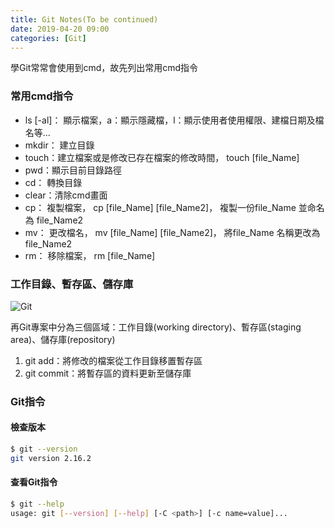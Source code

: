 ```yaml
---
title: Git Notes(To be continued)
date: 2019-04-20 09:00
categories: [Git]
---
```


學Git常常會使用到cmd，故先列出常用cmd指令

### 常用cmd指令

* ls [-al]： 顯示檔案，a：顯示隱藏檔，l：顯示使用者使用權限、建檔日期及檔名等...
* mkdir： 建立目錄
* touch：建立檔案或是修改已存在檔案的修改時間， touch [file_Name]
* pwd：顯示目前目錄路徑
* cd： 轉換目錄
* clear：清除cmd畫面
* cp： 複製檔案， cp [file_Name] [file_Name2]， 複製一份file_Name 並命名為 file_Name2
* mv： 更改檔名， mv [file_Name] [file_Name2]， 將file_Name 名稱更改為 file_Name2
* rm： 移除檔案， rm [file_Name]

### 工作目錄、暫存區、儲存庫
![Git](https://git-scm.com/images/about/index1@2x.png)

再Git專案中分為三個區域：工作目錄(working directory)、暫存區(staging area)、儲存庫(repository)
1. git add：將修改的檔案從工作目錄移置暫存區
2. git commit：將暫存區的資料更新至儲存庫

### Git指令
#### 檢查版本
```bash
$ git --version
git version 2.16.2
```
#### 查看Git指令
```bash
$ git --help
usage: git [--version] [--help] [-C <path>] [-c name=value]...
```
